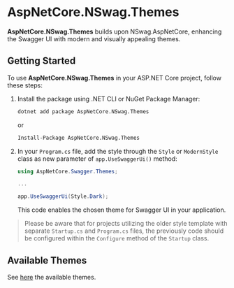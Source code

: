 ﻿# AspNetCore.NSwag.Themes

**AspNetCore.NSwag.Themes** builds upon NSwag.AspNetCore, enhancing the Swagger UI with modern and visually appealing themes.


## Getting Started

To use **AspNetCore.NSwag.Themes** in your ASP.NET Core project, follow these steps:

1. Install the package using .NET CLI or NuGet Package Manager:

	```bash
	dotnet add package AspNetCore.NSwag.Themes
	```

	or

	```bash
	Install-Package AspNetCore.NSwag.Themes
	```

2. In your `Program.cs` file, add the style through the `Style` or `ModernStyle` class as new parameter of `app.UseSwaggerUi()` method:

	```csharp
	using AspNetCore.Swagger.Themes;

	...

	app.UseSwaggerUi(Style.Dark);
	```

	This code enables the chosen theme for Swagger UI in your application.

> Please be aware that for projects utilizing the older style template with separate `Startup.cs` and `Program.cs` files, the previously code should be configured within the `Configure` method of the `Startup` class.


## Available Themes

See [here](https://github.com/teociaps/SwaggerUI.Themes?tab=readme-ov-file#available-themes) the available themes.